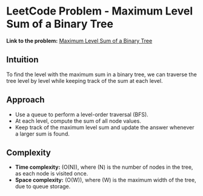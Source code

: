 # LeetCode Problem - Maximum Level Sum of a Binary Tree

**Link to the problem:** [Maximum Level Sum of a Binary Tree](http://leetcode.com/problems/maximum-level-sum-of-a-binary-tree/)

## Intuition
To find the level with the maximum sum in a binary tree, we can traverse the tree level by level while keeping track of the sum at each level.  

## Approach
- Use a queue to perform a level-order traversal (BFS).  
- At each level, compute the sum of all node values.  
- Keep track of the maximum level sum and update the answer whenever a larger sum is found.  

## Complexity
- **Time complexity:** \(O(N)\), where \(N\) is the number of nodes in the tree, as each node is visited once.  
- **Space complexity:** \(O(W)\), where \(W\) is the maximum width of the tree, due to queue storage.  
